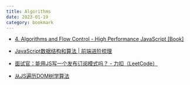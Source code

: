 ```yaml
---
title: Algorithms
date: 2023-01-19
category: bookmark
---
```


- [4\. Algorithms and Flow Control - High Performance JavaScript \[Book\]](https://www.oreilly.com/library/view/high-performance-javascript/9781449382308/ch04.html)

- [JavaScript数据结构和算法 | 前端进阶梳理](http://jimilee.tech/md/js/book/algorithm.html#%E5%88%9B%E5%BB%BA%E4%B8%80%E4%B8%AA%E5%9F%BA%E4%BA%8E%E6%95%B0%E7%BB%84%E7%9A%84%E6%A0%88%E7%BB%93%E6%9E%84)

- [面试官：能用JS写一个发布订阅模式吗？ - 力扣（LeetCode）](https://leetcode-cn.com/circle/article/8KWjzA/)

- [从JS遍历DOM树学算法](https://juejin.im/post/6844903731973062669)
